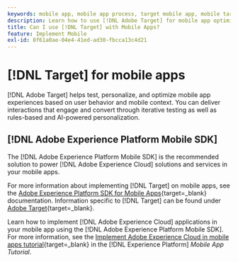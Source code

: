 ```yaml
---
keywords: mobile app, mobile app process, target mobile app, mobile target locations, mobile app success metrics
description: Learn how to use [!DNL Adobe Target] for mobile app optimization and personalization, with iterative testing and rules-based and AI-powered personalization.
title: Can I use [!DNL Target] with Mobile Apps?
feature: Implement Mobile
exl-id: 8f61a0ae-04e4-41ed-ad30-fbcca13c4d21
---
```

# [!DNL Target] for mobile apps

[!DNL Adobe Target] helps test, personalize, and optimize mobile app experiences based on user behavior and mobile context. You can deliver interactions that engage and convert through iterative testing as well as rules-based and AI-powered personalization.

## [!DNL Adobe Experience Platform Mobile SDK]

The [!DNL Adobe Experience Platform Mobile SDK] is the recommended solution to power [!DNL Adobe Experience Cloud] solutions and services in your mobile apps.

For more information about implementing [!DNL Target] on mobile apps, see the [Adobe Experience Platform SDK for Mobile Apps](https://developer.adobe.com/client-sdks/documentation/){target=_blank} documentation. Information specific to [!DNL Target] can be found under [Adobe Target](https://developer.adobe.com/client-sdks/documentation/adobe-target/){target=_blank}.

Learn how to implement [!DNL Adobe Experience Cloud] applications in your mobile app using the [!DNL Adobe Experience Platform Mobile SDK]. For more information, see the [Implement Adobe Experience Cloud in mobile apps tutorial](https://experienceleague.adobe.com/docs/platform-learn/implement-mobile-sdk/overview.html){target=_blank} in the [!DNL Experience Platform] *Mobile App Tutorial*.

